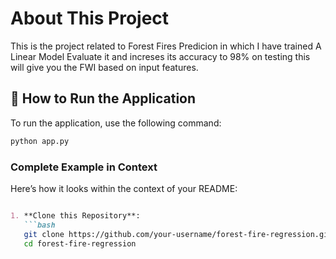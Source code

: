 <h1> About This Project </h1>

This is the project related to Forest Fires Predicion in which I have trained A Linear Model Evaluate it and increses its accuracy to 98% on testing this will give you the FWI based on input features.

## 🚀 How to Run the Application

To run the application, use the following command:

```bash
python app.py
```

### Complete Example in Context
Here’s how it looks within the context of your README:

```markdown

1. **Clone this Repository**:
   ```bash
   git clone https://github.com/your-username/forest-fire-regression.git
   cd forest-fire-regression
```
